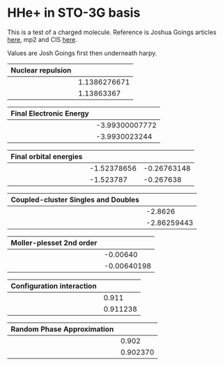 # HHe+ in STO-3G basis

This is a test of a charged molecule. Reference is Joshua Goings articles [here](https://joshuagoings.com/2013/07/17/coupled-cluster-with-singles-and-doubles-ccsd-in-python/), mp2 and CIS [here](https://joshuagoings.com/blog/page8/).

Values are Josh Goings first then underneath harpy.

|Nuclear repulsion       |    		|
|------------------------|----------|
|	| 1.1386276671 |
|   |  1.13863367  |

| Final Electronic Energy   |  |
|---------------------------|--| 		   	  
|                         | -3.99300007772      |
|                         |  -3.9930023244	|           
                           		       

| Final orbital energies            |  |   |
|-----------------------------------|--|---|
|               |     -1.52378656   | -0.26763148 |
|               |     -1.523787 	|  -0.267638  |

| Coupled-cluster Singles and Doubles  |   |
|--------------------------------------|-----| 
|                             |  -2.8626  |
|                             |  -2.86259443  |

| Moller-plesset 2nd order    |   |
|-----------------------------|---|
|                             |  -0.00640 |
|                             |  -0.00640198 |

| Configuration interaction    |  |
|------------------------------|--|
|                              |  0.911  |
|                              |  0.911238  |

| Random Phase Approximation     |     |
|--------------------------------|-----|
|                                 |     0.902  |
|                                 |      0.902370 |

